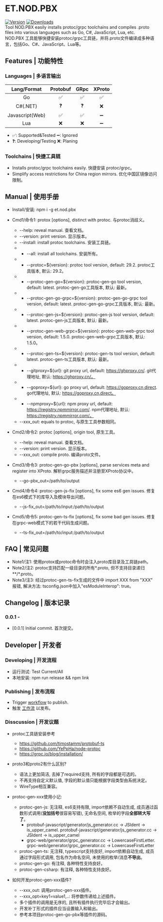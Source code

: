 # ET.NOD.PBX
[![Version](https://img.shields.io/npm/v/et.nod.pbx)](https://www.npmjs.com/package/et.nod.pbx)
[![Downloads](https://img.shields.io/npm/dm/et.nod.pbx)](https://www.npmjs.com/package/et.nod.pbx)  
Tool NOD.PBX easily installs protoc/grpc toolchains and compiles .proto files into various languages such as Go, C#, JavaScript, Lua, etc.  
NOD.PBX 工具能够快捷安装protoc/grpc工具链，并将.proto文件编译成多种语言，包括Go、C#、JavaScript、Lua等。

## Features | 功能特性
### Languages | 多语言输出
| Lang/Format | Protobuf | GRpc | XProto |
| :-: | :-: | :-: | :-: |
| Go | ✅ | ✅ | ✅ |
| C#(.NET) | ❓ | ❓ | ❌ |
| Javascript(Web) | ✅ | ✅ | ➖ |
| Lua | ❌ | ❌ | ➖ |
- ✅: Supported&Tested ➖: Ignored
- ❓: Developing/Testing ❌: Planing

### Toolchains | 快捷工具链
- Installs protoc/grpc toolchains easily. 快捷安装 protoc/grpc。
- Simplify access restrictions for China region mirrors. 优化中国区镜像访问限制。

## Manual | 使用手册
- Install/安装: npm i -g et.nod.pbx

- Cmd1/命令1: protox [options], distinct with protoc. 与protoc消歧义。
  * --help: reveal manual. 查看文档。
  * --version: print version. 显示版本。
  * --install: install protoc toolchains. 安装工具链。
  * * --all: install all toolchains. 安装所有。
  * * --protoc=${version}: protoc tool version, default: 29.2. protoc工具版本, 默认: 29.2。
  * * --protoc-gen-go=${version}: protoc-gen-go tool version, default: latest. protoc-gen-go工具版本, 默认: 最新。
  * * --protoc-gen-go-grpc=${version}: protoc-gen-go-grpc tool version, default: latest. protoc-gen-go-grpc工具版本, 默认: 最新。
  * * --protoc-gen-js=${version}: protoc-gen-js tool version, default: latest. protoc-gen-js工具版本, 默认: 最新。
  * * --protoc-gen-web-grpc=${version}: protoc-gen-web-grpc tool version, default: 1.5.0. protoc-gen-web-grpc工具版本, 默认: 1.5.0。
  * * --protoc-gen-ts=${version}: protoc-gen-ts tool version, default: latest. protoc-gen-ts工具版本, 默认: 最新。
  * * --gitproxy=${url}: git proxy url, default: https://ghproxy.cn/. git代理地址, 默认: https://ghproxy.cn/。
  * * --goproxy=${url}: go proxy url, default: https://goproxy.cn,direct. go代理地址, 默认: https://goproxy.cn,direct。
  * * --npmproxy=${url}: npm proxy url, default: https://registry.npmmirror.com/. npm代理地址, 默认: https://registry.npmmirror.com/。
  * --xxx_out: equals to protoc, 与原生工具参数相同。

- Cmd2/命令2: protoc [options], origin tool, 原生工具。
  * --help: reveal manual. 查看文档。
  * --version: print version. 显示版本。
  * --xxx_out: compile proto. 编译proto文件。

- Cmd3/命令3: protoc-gen-go-pbx [options], parse services meta and register into XProto. 解析grpc服务描述并注册至XProto协议中。
  * --go-pbx_out=/path/to/output

- Cmd4/命令4: protoc-gen-js-fix [options], fix some es6 gen issues. 修复在es6模式下的库导入及模块导出问题。
  * --js-fix_out=/path/to/input:/path/to/output

- Cmd5/命令5: protoc-gen-ts-fix [options], fix some bad gen issues. 修复在grpc-web模式下的若干代码生成问题。
  * --ts-fix_out=/path/to/input:/path/to/output

## FAQ | 常见问题
- Note1/注1: 使用protox或protoc命令时会注入proto库目录及工具链path。
- Note2/注2: protoc支持匹配一级目录的所有*.proto, 但不支持目录递归**/*.proto。
- Note3/注3: 经过protoc-gen-ts-fix生成的文件中 import XXX from "XXX" 报错, 解决方法: tsconfig.json中加入"esModuleInterop": true。

## Changelog | 版本记录
### 0.0.1 - 
- [0.0.1] Initial commit. 首次提交。

## Developer | 开发者
### Developing | 开发流程
- 运行测试: Test Current/All
- 本地安装: npm run release && npm link

### Publishing | 发布流程
- Trigger [workflow](https://github.com/eframework-org/ET.NOD.PBX/actions/workflows/publish.yml) to publish.
- 触发 [工作流](https://github.com/eframework-org/ET.NOD.PBX/actions/workflows/publish.yml) 以发布。

### Disscussion | 开发议题
- protoc工具链安装参考
  - https://github.com/timostamm/protobuf-ts
  - https://github.com/YePpHa/node-protoc
  - https://grpc.io/blog/installation/

- proto3和proto2有什么区别?
  - 语法上更加简洁, 去掉了required支持, 所有的字段都是可选的。
  - 不再支持自定义默认值, 字段的默认值只能根据字段类型由系统决定。
  - WireType相互兼容。

- protoc-gen-xxx使用小记:
  - protoc-gen-js: 无注释, es6支持有限, import依赖不自动生成, 成员通过函数形式调用(**没加括号**很容易写错), 无命名空间, 枚举的字段**全部转大写了**。
    - protobuf-javascript/generator/js_generator.cc -> JSIdent -> is_upper_camel. protobuf-javascript/generator/js_generator.cc -> JSIdent -> is_upper_camel
    - grpc-web/generator/grpc_generator.cc -> LowercaseFirstLetter. grpc-web/generator/grpc_generator.cc -> LowercaseFirstLetter
  - protoc-gen-ts: 无注释, typescript支持良好, import依赖自动生成, 成员通过字段形式调用, 包名作为命名空间, 未使用的枚举/消息**不导出**。
  - protoc-gen-go: 有注释, 各种特性支持良好。
  - protoc-gen-csharp: 有注释, 各种特性支持良好。

- 如何开发protoc-gen-xxx插件?
  - --xxx_out: 调用protoc-gen-xxx插件。
  - --xxx_opt=key1=value1,..: 将参数传递给上述插件。
  - 多个插件的调用是无序的, 且所有插件执行完毕后才会输出。
  - 开发补丁形式的插件应当设置输入和输出。
  - 参考本项目protoc-gen-go-pbx等插件的源码。
